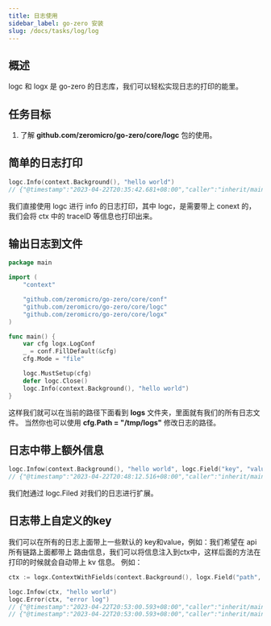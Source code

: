 ```yaml
---
title: 日志使用
sidebar_label: go-zero 安装
slug: /docs/tasks/log/log
---
```


## 概述
logc 和 logx 是 go-zero 的日志库，我们可以轻松实现日志的打印的能里。


## 任务目标
1. 了解 **github.com/zeromicro/go-zero/core/logc** 包的使用。

## 简单的日志打印

```go
logc.Info(context.Background(), "hello world")
// {"@timestamp":"2023-04-22T20:35:42.681+08:00","caller":"inherit/main.go:40","content":"hello world","level":"info"}
```

我们直接使用 logc 进行 info 的日志打印，其中 logc，是需要带上 conext 的，我们会将 ctx 中的 traceID 等信息也打印出来。

## 输出日志到文件

```go
package main

import (
	"context"

	"github.com/zeromicro/go-zero/core/conf"
	"github.com/zeromicro/go-zero/core/logc"
	"github.com/zeromicro/go-zero/core/logx"
)

func main() {
	var cfg logx.LogConf
	_ = conf.FillDefault(&cfg)
	cfg.Mode = "file"

	logc.MustSetup(cfg)
	defer logc.Close()
	logc.Info(context.Background(), "hello world")
}

```

这样我们就可以在当前的路径下面看到 **logs** 文件夹，里面就有我们的所有日志文件。
当然你也可以使用 **cfg.Path = "/tmp/logs"** 修改日志的路径。

## 日志中带上额外信息

```go
logc.Infow(context.Background(), "hello world", logc.Field("key", "value"))
// {"@timestamp":"2023-04-22T20:48:12.516+08:00","caller":"inherit/main.go:11","content":"hello world","key":"value","level":"info"}
```

我们尅通过 logc.Filed 对我们的日志进行扩展。

## 日志带上自定义的key
我们可以在所有的日志上面带上一些默认的 key和value，例如：我们希望在 api 所有链路上面都带上 路由信息，我们可以将信息注入到ctx中，这样后面的方法在打印的时候就会自动带上 kv 信息。
例如：

```go
ctx := logx.ContextWithFields(context.Background(), logx.Field("path", "/user/info"))

logc.Infow(ctx, "hello world")
logc.Error(ctx, "error log")
// {"@timestamp":"2023-04-22T20:53:00.593+08:00","caller":"inherit/main.go:13","content":"hello world","level":"info","path":"/user/info"}
// {"@timestamp":"2023-04-22T20:53:00.593+08:00","caller":"inherit/main.go:14","content":"error log","level":"error","path":"/user/info"}
```
